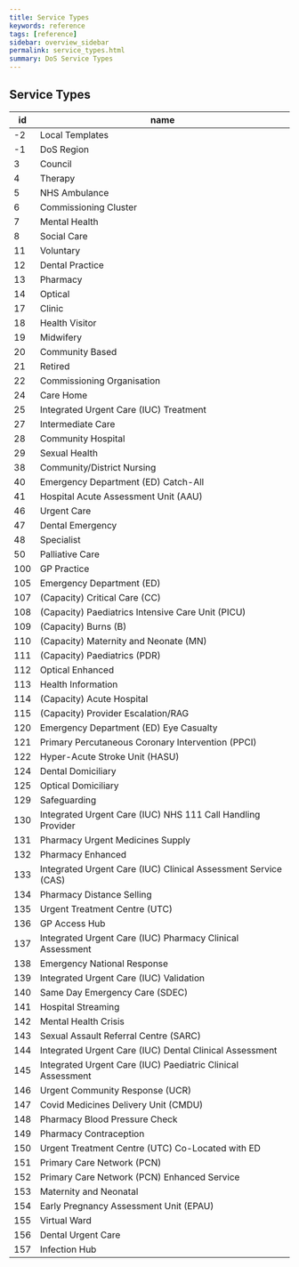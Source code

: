 ```yaml
---
title: Service Types
keywords: reference
tags: [reference]
sidebar: overview_sidebar
permalink: service_types.html
summary: DoS Service Types
---
```


## Service Types ##

|id	|name|
|-|-|
|-2	|Local Templates|
|-1	|DoS Region|
|3	|Council|
|4	|Therapy|
|5	|NHS Ambulance|
|6	|Commissioning Cluster|
|7	|Mental Health|
|8	|Social Care|
|11	|Voluntary|
|12	|Dental Practice|
|13	|Pharmacy|
|14	|Optical|
|17	|Clinic|
|18	|Health Visitor|
|19	|Midwifery|
|20	|Community Based|
|21	|Retired|
|22	|Commissioning Organisation|
|24	|Care Home|
|25	|Integrated Urgent Care (IUC) Treatment|
|27	|Intermediate Care|
|28	|Community Hospital|
|29	|Sexual Health|
|38	|Community/District Nursing|
|40	|Emergency Department (ED) Catch-All|
|41	|Hospital Acute Assessment Unit (AAU)|
|46	|Urgent Care|
|47	|Dental Emergency|
|48	|Specialist|
|50	|Palliative Care|
|100	|GP Practice|
|105	|Emergency Department (ED)|
|107	|(Capacity) Critical Care (CC)|
|108	|(Capacity) Paediatrics Intensive Care Unit (PICU)|
|109	|(Capacity) Burns (B)|
|110	|(Capacity) Maternity and Neonate (MN)|
|111	|(Capacity) Paediatrics (PDR)|
|112	|Optical Enhanced|
|113	|Health Information|
|114	|(Capacity) Acute Hospital|
|115	|(Capacity) Provider Escalation/RAG|
|120	|Emergency Department (ED) Eye Casualty|
|121	|Primary Percutaneous Coronary Intervention (PPCI)|
|122	|Hyper-Acute Stroke Unit (HASU)|
|124	|Dental Domiciliary|
|125	|Optical Domiciliary|
|129	|Safeguarding|
|130	|Integrated Urgent Care (IUC) NHS 111 Call Handling Provider|
|131  |Pharmacy Urgent Medicines Supply|
|132	|Pharmacy Enhanced|
|133	|Integrated Urgent Care (IUC) Clinical Assessment Service (CAS)|
|134	|Pharmacy Distance Selling|
|135	|Urgent Treatment Centre (UTC)|
|136	|GP Access Hub|
|137	|Integrated Urgent Care (IUC) Pharmacy Clinical Assessment|
|138	|Emergency National Response|
|139  |Integrated Urgent Care (IUC) Validation|
|140  |Same Day Emergency Care (SDEC)|
|141  |Hospital Streaming|
|142  |Mental Health Crisis|
|143  |Sexual Assault Referral Centre (SARC)|
|144  |Integrated Urgent Care (IUC) Dental Clinical Assessment|
|145  |Integrated Urgent Care (IUC) Paediatric Clinical Assessment|
|146  |Urgent Community Response (UCR)|
|147  |Covid Medicines Delivery Unit (CMDU)|
|148  |Pharmacy Blood Pressure Check|
|149  |Pharmacy Contraception|
|150  |Urgent Treatment Centre (UTC) Co-Located with ED|
|151  |Primary Care Network (PCN)|
|152  |Primary Care Network (PCN) Enhanced Service|
|153  |Maternity and Neonatal|
|154  |Early Pregnancy Assessment Unit (EPAU)|
|155  |Virtual Ward|
|156  |Dental Urgent Care|
|157  |Infection Hub|
